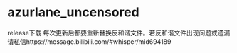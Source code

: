 # azurlane_uncensored
release下载
每次更新后都要重新替换反和谐文件。若反和谐文件出现问题或遗漏请私信https://message.bilibili.com/#whisper/mid694189
